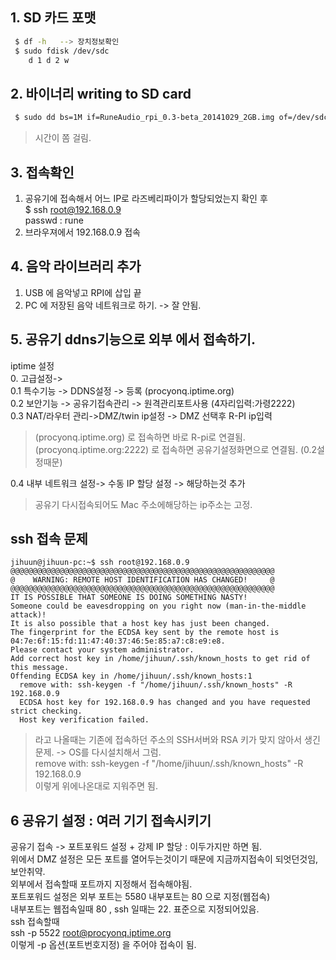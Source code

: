 
## 1. SD 카드 포맷  

```sh
 $ df -h   --> 장치정보확인
 $ sudo fdisk /dev/sdc
 	d 1 d 2 w
```

## 2. 바이너리 writing to SD card  
```sh
 $ sudo dd bs=1M if=RuneAudio_rpi_0.3-beta_20141029_2GB.img of=/dev/sdc
```
> 시간이 쫌 걸림.  


## 3. 접속확인  
1. 공유기에 접속해서 어느 IP로 라즈베리파이가 할당되었는지 확인 후  
$ ssh root@192.168.0.9  
passwd : rune  
2. 브라우져에서 192.168.0.9  접속  

## 4. 음악 라이브러리 추가  
1. USB 에 음악넣고 RPI에 삽입 끝  
2. PC 에 저장된 음악 네트워크로 하기. -> 잘 안됨.  

## 5. 공유기 ddns기능으로 외부 에서 접속하기.  
iptime 설정  
0. 고급설정->  
0.1 특수기능 -> DDNS설정 -> 등록  (procyonq.iptime.org)  
0.2 보안기능 -> 공유기접속관리 -> 원격관리포트사용 (4자리입력:가령2222)  
0.3 NAT/라우터 관리->DMZ/twin ip설정 -> DMZ 선택후 R-PI ip입력  
> (procyonq.iptime.org) 로 접속하면 바로 R-pi로 연결됨.  
> (procyonq.iptime.org:2222) 로 접속하면 공유기설정화면으로 연결됨. (0.2설정때문)  

0.4 내부 네트워크 설정-> 수동 IP 할당 설정 -> 해당하는것 추가  
> 공유기 다시접속되어도 Mac 주소에해당하는 ip주소는 고정.  


## ssh 접속 문제

```log
jihuun@jihuun-pc:~$ ssh root@192.168.0.9
@@@@@@@@@@@@@@@@@@@@@@@@@@@@@@@@@@@@@@@@@@@@@@@@@@@@@@@@@@@
@    WARNING: REMOTE HOST IDENTIFICATION HAS CHANGED!     @
@@@@@@@@@@@@@@@@@@@@@@@@@@@@@@@@@@@@@@@@@@@@@@@@@@@@@@@@@@@
IT IS POSSIBLE THAT SOMEONE IS DOING SOMETHING NASTY!
Someone could be eavesdropping on you right now (man-in-the-middle attack)!
It is also possible that a host key has just been changed.
The fingerprint for the ECDSA key sent by the remote host is
04:7e:6f:15:fd:11:47:40:37:46:5e:85:a7:c8:e9:e8.
Please contact your system administrator.
Add correct host key in /home/jihuun/.ssh/known_hosts to get rid of this message.
Offending ECDSA key in /home/jihuun/.ssh/known_hosts:1
  remove with: ssh-keygen -f "/home/jihuun/.ssh/known_hosts" -R 192.168.0.9
  ECDSA host key for 192.168.0.9 has changed and you have requested strict checking.
  Host key verification failed.
```
> 라고 나올때는 기존에 접속하던 주소의 SSH서버와 RSA 키가 맞지 않아서 생긴 문제.  -> OS를 다시설치해서 그럼.  
> remove with: ssh-keygen -f "/home/jihuun/.ssh/known_hosts" -R 192.168.0.9  
> 이렇게 위에나온대로 지워주면 됨.  


## 6 공유기 설정 : 여러 기기 접속시키기  
공유기 접속 -> 포트포워드 설정 + 강제 IP 할당 : 이두가지만 하면 됨.  
위에서 DMZ 설정은 모든 포트를 열어두는것이기 때문에 지금까지접속이 되엇던것임, 보안취약.  
외부에서 접속할때 포트까지 지정해서 접속해야됨.  
포트포워드 설정은 외부 포트는 5580 내부포트는 80 으로 지정(웹접속)  
내부포트는 웹접속일때 80 , ssh 일때는 22. 표준으로 지정되어있음.   
ssh 접속할때  
ssh -p 5522 root@procyonq.iptime.org  
이렇게 -p 옵션(포트번호지정) 을 주어야 접속이 됨.  
